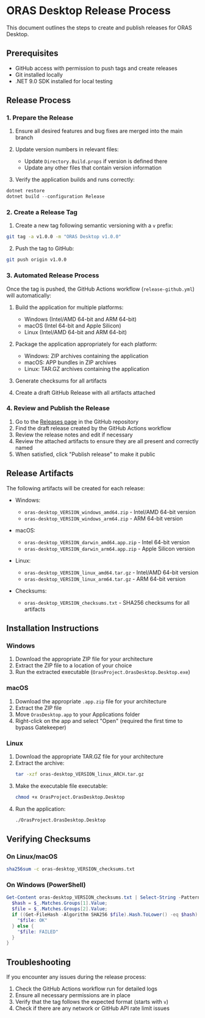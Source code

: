 # ORAS Desktop Release Process

This document outlines the steps to create and publish releases for ORAS Desktop.

## Prerequisites

- GitHub access with permission to push tags and create releases
- Git installed locally
- .NET 9.0 SDK installed for local testing

## Release Process

### 1. Prepare the Release

1. Ensure all desired features and bug fixes are merged into the main branch
2. Update version numbers in relevant files:
   - Update `Directory.Build.props` if version is defined there
   - Update any other files that contain version information

3. Verify the application builds and runs correctly:

```powershell
dotnet restore
dotnet build --configuration Release
```

### 2. Create a Release Tag

1. Create a new tag following semantic versioning with a `v` prefix:

```bash
git tag -a v1.0.0 -m "ORAS Desktop v1.0.0"
```

2. Push the tag to GitHub:

```bash
git push origin v1.0.0
```

### 3. Automated Release Process

Once the tag is pushed, the GitHub Actions workflow (`release-github.yml`) will automatically:

1. Build the application for multiple platforms:
   - Windows (Intel/AMD 64-bit and ARM 64-bit)
   - macOS (Intel 64-bit and Apple Silicon)
   - Linux (Intel/AMD 64-bit and ARM 64-bit)

2. Package the application appropriately for each platform:
   - Windows: ZIP archives containing the application
   - macOS: APP bundles in ZIP archives
   - Linux: TAR.GZ archives containing the application

3. Generate checksums for all artifacts

4. Create a draft GitHub Release with all artifacts attached

### 4. Review and Publish the Release

1. Go to the [Releases page](https://github.com/shizhMSFT/oras-desktop/releases) in the GitHub repository
2. Find the draft release created by the GitHub Actions workflow
3. Review the release notes and edit if necessary
4. Review the attached artifacts to ensure they are all present and correctly named
5. When satisfied, click "Publish release" to make it public

## Release Artifacts

The following artifacts will be created for each release:

- Windows:
  - `oras-desktop_VERSION_windows_amd64.zip` - Intel/AMD 64-bit version
  - `oras-desktop_VERSION_windows_arm64.zip` - ARM 64-bit version

- macOS:
  - `oras-desktop_VERSION_darwin_amd64.app.zip` - Intel 64-bit version
  - `oras-desktop_VERSION_darwin_arm64.app.zip` - Apple Silicon version

- Linux:
  - `oras-desktop_VERSION_linux_amd64.tar.gz` - Intel/AMD 64-bit version
  - `oras-desktop_VERSION_linux_arm64.tar.gz` - ARM 64-bit version

- Checksums:
  - `oras-desktop_VERSION_checksums.txt` - SHA256 checksums for all artifacts

## Installation Instructions

### Windows

1. Download the appropriate ZIP file for your architecture
2. Extract the ZIP file to a location of your choice
3. Run the extracted executable (`OrasProject.OrasDesktop.Desktop.exe`)

### macOS

1. Download the appropriate `.app.zip` file for your architecture
2. Extract the ZIP file
3. Move `OrasDesktop.app` to your Applications folder
4. Right-click on the app and select "Open" (required the first time to bypass Gatekeeper)

### Linux

1. Download the appropriate TAR.GZ file for your architecture
2. Extract the archive:
   ```bash
   tar -xzf oras-desktop_VERSION_linux_ARCH.tar.gz
   ```
3. Make the executable file executable:
   ```bash
   chmod +x OrasProject.OrasDesktop.Desktop
   ```
4. Run the application:
   ```bash
   ./OrasProject.OrasDesktop.Desktop
   ```

## Verifying Checksums

### On Linux/macOS

```bash
sha256sum -c oras-desktop_VERSION_checksums.txt
```

### On Windows (PowerShell)

```powershell
Get-Content oras-desktop_VERSION_checksums.txt | Select-String -Pattern "^([0-9a-f]+)\s+(.+)$" | ForEach-Object { 
  $hash = $_.Matches.Groups[1].Value; 
  $file = $_.Matches.Groups[2].Value; 
  if ((Get-FileHash -Algorithm SHA256 $file).Hash.ToLower() -eq $hash) {
    "$file: OK"
  } else {
    "$file: FAILED"
  }
}
```

## Troubleshooting

If you encounter any issues during the release process:

1. Check the GitHub Actions workflow run for detailed logs
2. Ensure all necessary permissions are in place
3. Verify that the tag follows the expected format (starts with `v`)
4. Check if there are any network or GitHub API rate limit issues